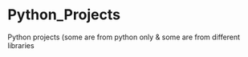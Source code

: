# Python_Projects
Python projects (some are from python only &amp; some are from different libraries
